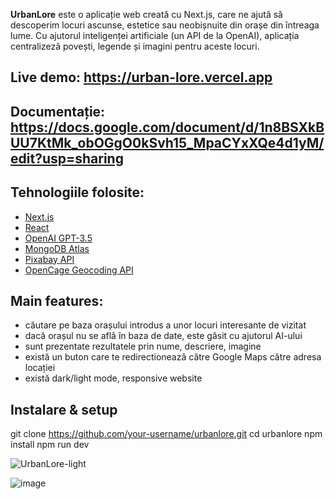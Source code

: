 **UrbanLore** este o aplicație web creată cu Next.js, care ne ajută să descoperim locuri ascunse, estetice sau neobișnuite din orașe din întreaga lume. Cu ajutorul inteligenței artificiale (un API de la OpenAI), aplicația centralizeză povești, legende și imagini pentru aceste locuri.

## Live demo: https://urban-lore.vercel.app

## Documentație: https://docs.google.com/document/d/1n8BSXkBUU7KtMk_obOGgO0kSvh15_MpaCYxXQe4d1yM/edit?usp=sharing

## Tehnologiile folosite:
- [Next.js](https://nextjs.org/)
- [React](https://reactjs.org/)
- [OpenAI GPT-3.5](https://platform.openai.com/)
- [MongoDB Atlas](https://www.mongodb.com/cloud/atlas)
- [Pixabay API](https://pixabay.com/api/docs/)
- [OpenCage Geocoding API](https://opencagedata.com/)

## Main features:
- căutare pe baza orașului introdus a unor locuri interesante de vizitat
- dacă orașul nu se află în baza de date, este găsit cu ajutorul AI-ului
- sunt prezentate rezultatele prin nume, descriere, imagine
- există un buton care te redirectionează către Google Maps către adresa locației
- există dark/light mode, responsive website

## Instalare & setup
git clone https://github.com/your-username/urbanlore.git
cd urbanlore
npm install
npm run dev

![UrbanLore-light](https://github.com/user-attachments/assets/abffddae-46c3-4076-831d-67c5e7fc2d6c)


![image](https://github.com/user-attachments/assets/49191982-faf6-4755-b80b-4ce9e40dfdf6)



